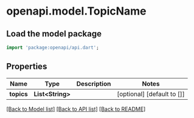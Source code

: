 # openapi.model.TopicName

## Load the model package
```dart
import 'package:openapi/api.dart';
```

## Properties
Name | Type | Description | Notes
------------ | ------------- | ------------- | -------------
**topics** | **List&lt;String&gt;** |  | [optional] [default to []]

[[Back to Model list]](../README.md#documentation-for-models) [[Back to API list]](../README.md#documentation-for-api-endpoints) [[Back to README]](../README.md)


